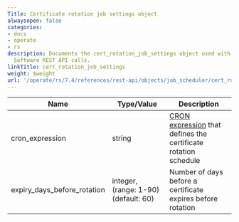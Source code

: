 ```yaml
---
Title: Certificate rotation job settings object
alwaysopen: false
categories:
- docs
- operate
- rs
description: Documents the cert_rotation_job_settings object used with Redis Enterprise
  Software REST API calls.
linkTitle: cert_rotation_job_settings
weight: $weight
url: '/operate/rs/7.4/references/rest-api/objects/job_scheduler/cert_rotation_job_settings/'
---
```


| Name | Type/Value | Description |
|------|------------|-------------|
| cron_expression              | string | [CRON expression](https://en.wikipedia.org/wiki/Cron#CRON_expression) that defines the certificate rotation schedule |
| expiry_days_before_rotation  | integer, (range:&nbsp;1-90) (default:&nbsp;60) | Number of days before a certificate expires before rotation |
